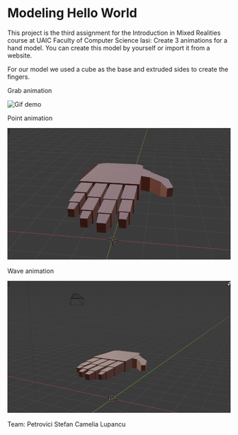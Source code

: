 # Modeling Hello World

This project is the third assignment for the Introduction in Mixed Realities course at UAIC Faculty of Computer Science Iasi:
Create 3 animations for a hand model. You can create this model by yourself or import it from a website.

For our model we used a cube as the base and extruded sides to create the fingers.

Grab animation

![Gif demo](grab.gif)

Point animation

![Gif demo](point.gif)

Wave animation

![Gif demo](wave.gif)

Team:
Petrovici Stefan
Camelia Lupancu